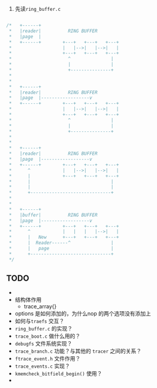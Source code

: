 1. 先读`ring_buffer.c`





```c

/*   +------+
 *   |reader|          RING BUFFER
 *   |page  |
 *   +------+        +---+   +---+   +---+
 *                   |   |-->|   |-->|   |
 *                   +---+   +---+   +---+
 *                     ^               |
 *                     |               |
 *                     +---------------+
 *
 *
 *   +------+
 *   |reader|          RING BUFFER
 *   |page  |------------------v
 *   +------+        +---+   +---+   +---+
 *                   |   |-->|   |-->|   |
 *                   +---+   +---+   +---+
 *                     ^               |
 *                     |               |
 *                     +---------------+
 *
 *
 *   +------+
 *   |reader|          RING BUFFER
 *   |page  |------------------v
 *   +------+        +---+   +---+   +---+
 *      ^            |   |-->|   |-->|   |
 *      |            +---+   +---+   +---+
 *      |                              |
 *      |                              |
 *      +------------------------------+
 *
 *
 *   +------+
 *   |buffer|          RING BUFFER
 *   |page  |------------------v
 *   +------+        +---+   +---+   +---+
 *      ^            |   |   |   |-->|   |
 *      |   New      +---+   +---+   +---+
 *      |  Reader------^               |
 *      |   page                       |
 *      +------------------------------+
 */
```









## TODO

* 
* 结构体作用
  * trace_array{}
* options 是如何添加的，为什么nop 的两个选项没有添加上
* 如何与`traefs` 交互？
* `ring_buffer.c` 的实现？
* `trace_boot.c` 做什么用的？
* `debugfs` 文件系统实现？
* `trace_branch.c` 功能？与其他的 `tracer` 之间的关系？
* `ftrace_event.h` 文件作用？
* `trace_events.c` 实现？
* `kmemcheck_bitfield_begin()` 使用？
* 






